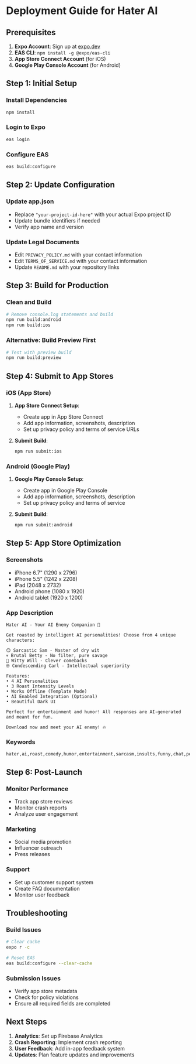 # Deployment Guide for Hater AI

## Prerequisites

1. **Expo Account**: Sign up at [expo.dev](https://expo.dev)
2. **EAS CLI**: `npm install -g @expo/eas-cli`
3. **App Store Connect Account** (for iOS)
4. **Google Play Console Account** (for Android)

## Step 1: Initial Setup

### Install Dependencies
```bash
npm install
```

### Login to Expo
```bash
eas login
```

### Configure EAS
```bash
eas build:configure
```

## Step 2: Update Configuration

### Update app.json
- Replace `"your-project-id-here"` with your actual Expo project ID
- Update bundle identifiers if needed
- Verify app name and version

### Update Legal Documents
- Edit `PRIVACY_POLICY.md` with your contact information
- Edit `TERMS_OF_SERVICE.md` with your contact information
- Update `README.md` with your repository links

## Step 3: Build for Production

### Clean and Build
```bash
# Remove console.log statements and build
npm run build:android
npm run build:ios
```

### Alternative: Build Preview First
```bash
# Test with preview build
npm run build:preview
```

## Step 4: Submit to App Stores

### iOS (App Store)
1. **App Store Connect Setup**:
   - Create app in App Store Connect
   - Add app information, screenshots, description
   - Set up privacy policy and terms of service URLs

2. **Submit Build**:
   ```bash
   npm run submit:ios
   ```

### Android (Google Play)
1. **Google Play Console Setup**:
   - Create app in Google Play Console
   - Add app information, screenshots, description
   - Set up privacy policy and terms of service

2. **Submit Build**:
   ```bash
   npm run submit:android
   ```

## Step 5: App Store Optimization

### Screenshots
- iPhone 6.7" (1290 x 2796)
- iPhone 5.5" (1242 x 2208)
- iPad (2048 x 2732)
- Android phone (1080 x 1920)
- Android tablet (1920 x 1200)

### App Description
```
Hater AI - Your AI Enemy Companion 🤖

Get roasted by intelligent AI personalities! Choose from 4 unique characters:

😏 Sarcastic Sam - Master of dry wit
💀 Brutal Betty - No filter, pure savage
🧠 Witty Will - Clever comebacks
🤓 Condescending Carl - Intellectual superiority

Features:
• 4 AI Personalities
• 3 Roast Intensity Levels
• Works Offline (Template Mode)
• AI Enabled Integration (Optional)
• Beautiful Dark UI

Perfect for entertainment and humor! All responses are AI-generated and meant for fun.

Download now and meet your AI enemy! 🔥
```

### Keywords
```
hater,ai,roast,comedy,humor,entertainment,sarcasm,insults,funny,chat,personality
```

## Step 6: Post-Launch

### Monitor Performance
- Track app store reviews
- Monitor crash reports
- Analyze user engagement

### Marketing
- Social media promotion
- Influencer outreach
- Press releases

### Support
- Set up customer support system
- Create FAQ documentation
- Monitor user feedback

## Troubleshooting

### Build Issues
```bash
# Clear cache
expo r -c

# Reset EAS
eas build:configure --clear-cache
```

### Submission Issues
- Verify app store metadata
- Check for policy violations
- Ensure all required fields are completed

## Next Steps

1. **Analytics**: Set up Firebase Analytics
2. **Crash Reporting**: Implement crash reporting
3. **User Feedback**: Add in-app feedback system
4. **Updates**: Plan feature updates and improvements 
